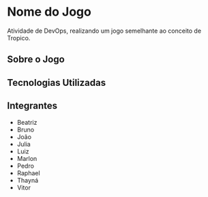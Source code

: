 # Nome do Jogo
Atividade de DevOps, realizando um jogo semelhante ao conceito de Tropico.

## Sobre o Jogo


## Tecnologias Utilizadas



## Integrantes
- Beatriz
- Bruno
- João
- Julia
- Luiz
- Marlon
- Pedro
- Raphael
- Thayná
- Vitor
